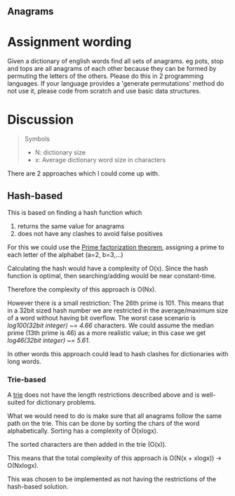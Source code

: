 Anagrams
--------


# Assignment wording

Given a dictionary of english words find all sets of anagrams. eg pots, stop and tops are all anagrams of each other
because they can be formed by permuting the letters of the others.
Please do this in 2 programming languages.
If your language provides a 'generate permutations' method do not use it, please code from scratch and use basic data structures.

# Discussion

> Symbols
> * N: dictionary size
> * x: Average dictionary word size in characters

There are 2 approaches which I could come up with.

## Hash-based

This is based on finding a hash function which
1. returns the same value for anagrams
2. does not have any clashes to avoid false positives

For this we could use the [Prime factorization theorem](https://en.wikipedia.org/wiki/Fundamental_theorem_of_arithmetic),
assigning a prime to each letter of the alphabet (a=2, b=3,...)

Calculating the hash would have a complexity of O(x).
Since the hash function is optimal, then searching/adding would be near constant-time.

Therefore the complexity of this approach is O(Nx).

However there is a small restriction:
The 26th prime is 101.
This means that in a 32bit sized hash number we are restricted in the average/maximum size of a word without having
bit overflow.
The worst case scenario is _log100(32bit integer) ~= 4.66_ characters.
We could assume the median prime (13th prime is 46) as a more realistic value; in this case we get _log46(32bit integer)
~= 5.61_.

In other words this approach could lead to hash clashes for dictionaries with long words.

### Trie-based

A [trie](https://en.wikipedia.org/wiki/Trie) does not have the length restrictions described above and is well-suited
for dictionary problems.

What we would need to do is make sure that all anagrams follow the same path on the trie.
This can be done by sorting the chars of the word alphabetically.
Sorting has a complexity of O(xlogx).

The sorted characters are then added in the trie (O(x)).

This means that the total complexity of this approach is O(N(x + xlogx)) -> O(Nxlogx).

This was chosen to be implemented as not having the restrictions of the hash-based solution.